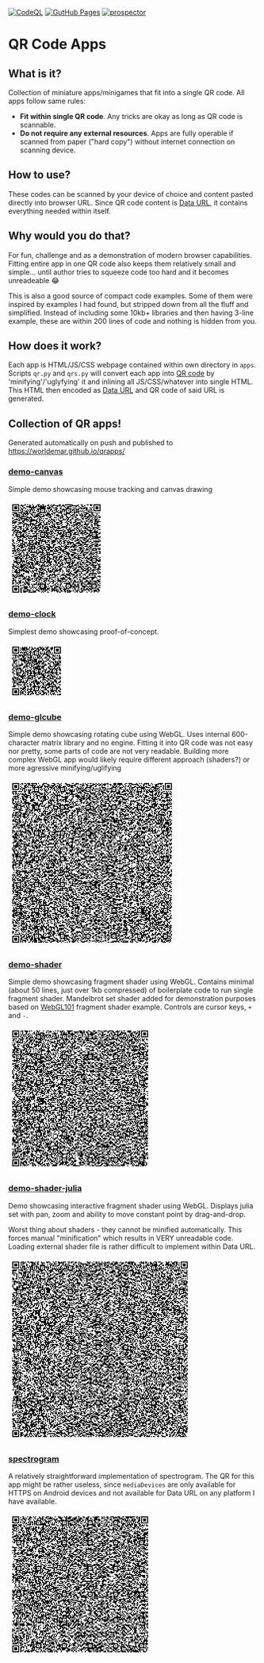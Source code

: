 [![CodeQL](https://github.com/worldemar/qrapps/actions/workflows/codeql.yml/badge.svg)](https://github.com/worldemar/qrapps/actions/workflows/codeql.yml)
[![GutHub Pages](https://github.com/worldemar/qrapps/actions/workflows/pages/pages-build-deployment/badge.svg)](https://github.com/worldemar/qrapps/actions/workflows/pages/pages-build-deployment)
[![prospector](https://github.com/worldemar/qrapps/actions/workflows/prospector.yml/badge.svg)](https://github.com/worldemar/qrapps/actions/workflows/prospector.yml)

# QR Code Apps

## What is it?
Collection of miniature apps/minigames that fit into a single QR code.
All apps follow same rules:

- **Fit within single QR code**. Any tricks are okay as long as QR code is scannable.
- **Do not require any external resources**. Apps are fully operable if scanned from paper ("hard copy") without internet connection on scanning device.

## How to use?
These codes can be scanned by your device of choice and content pasted directly into browser URL.
Since QR code content is [Data URL](https://en.wikipedia.org/wiki/Data_URI_scheme), it contains everything needed within itself.

## Why would you do that?
For fun, challenge and as a demonstration of modern browser capabilities.
Fitting entire app in one QR code also keeps them relatively small and simple... until author tries to squeeze code too hard and it becomes unreadeable 😂

This is also a good source of compact code examples. Some of them were inspired by examples I had found, but stripped down from all the fluff and simplified. Instead of including some 10kb+ libraries and then having 3-line example, these are within 200 lines of code and nothing is hidden from you.

## How does it work?
Each app is HTML/JS/CSS webpage contained within own directory in `apps`. Scripts `qr.py` and `qrs.py` will convert each app into [QR code](https://en.wikipedia.org/wiki/QR_code) by 'minifying'/'uglyfying' it and inlining all JS/CSS/whatever into single HTML. This HTML then encoded as [Data URL](https://en.wikipedia.org/wiki/Data_URI_scheme) and QR code of said URL is generated.

## Collection of QR apps!
Generated automatically on push and published to https://worldemar.github.io/qrapps/
### [demo-canvas](demo-canvas/index.html)

Simple demo showcasing mouse tracking and canvas drawing

![demo-canvas](demo-canvas/qr.png)

### [demo-clock](demo-clock/index.html)

Simplest demo showcasing proof-of-concept.

![demo-clock](demo-clock/qr.png)

### [demo-glcube](demo-glcube/index.html)

Simple demo showcasing rotating cube using WebGL.
Uses internal 600-character matrix library and no engine.
Fitting it into QR code was not easy nor pretty, some parts of code are not very readable.
Building more complex WebGL app would likely require different approach (shaders?)
or more agressive minifying/uglifying

![demo-glcube](demo-glcube/qr.png)

### [demo-shader](demo-shader/index.html)

Simple demo showcasing fragment shader using WebGL.
Contains minimal (about 50 lines, just over 1kb compressed) of boilerplate code to run single fragment shader.
Mandelbrot set shader added for demonstration purposes based on [WebGL101](https://github.com/emoller/WebGL101) fragment shader example. Controls are cursor keys, `+` and `-`.

![demo-shader](demo-shader/qr.png)

### [demo-shader-julia](demo-shader-julia/index.html)

Demo showcasing interactive fragment shader using WebGL.
Displays julia set with pan, zoom and ability to move constant point by drag-and-drop.

Worst thing about shaders - they cannot be minified automatically.
This forces manual "minification" which results in VERY unreadable code.
Loading external shader file is rather difficult to implement within Data URL.

![demo-shader-julia](demo-shader-julia/qr.png)

### [spectrogram](spectrogram/index.html)

A relatively straightforward implementation of spectrogram.
The QR for this app might be rather useless, since `mediaDevices`
are only available for HTTPS on Android devices and not available
for Data URL on any platform I have available.

![spectrogram](spectrogram/qr.png)

